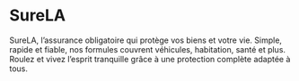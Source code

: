 # SureLA
SureLA, l’assurance obligatoire qui protège vos biens et votre vie. Simple, rapide et fiable, nos formules couvrent véhicules, habitation, santé et plus. Roulez et vivez l’esprit tranquille grâce à une protection complète adaptée à tous.
